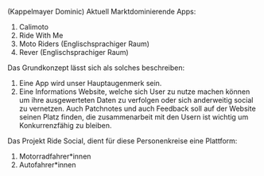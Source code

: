 (Kappelmayer Dominic)
Aktuell Marktdominierende Apps:
1. Calimoto
2. Ride With Me
3. Moto Riders (Englischsprachiger Raum)
4. Rever (Englischsprachiger Raum)

Das Grundkonzept lässt sich als solches beschreiben: 
1. Eine App wird unser Hauptaugenmerk sein.
2. Eine Informations Website, welche sich User zu nutze machen können um ihre ausgewerteten Daten zu verfolgen oder sich anderweitig social zu vernetzen. 
Auch Patchnotes und auch Feedback soll auf der Website seinen Platz finden, die zusammenarbeit mit den Usern ist wichtig um Konkurrenzfähig zu bleiben.

Das Projekt Ride Social, dient für diese Personenkreise eine Plattform:
1. Motorradfahrer*innen
2. Autofahrer*innen
